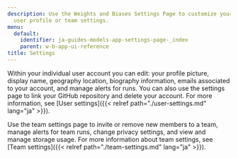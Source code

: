 ```yaml
---
description: Use the Weights and Biases Settings Page to customize your individual
  user profile or team settings.
menu:
  default:
    identifier: ja-guides-models-app-settings-page-_index
    parent: w-b-app-ui-reference
title: Settings
---
```


Within your individual user account you can edit: your profile picture, display name, geography location, biography information, emails associated to your account, and manage alerts for runs. You can also use the settings page to link your GitHub repository and delete your account. For more information, see [User settings]({{< relref path="./user-settings.md" lang="ja" >}}).

Use the team settings page to invite or remove new members to a team, manage alerts for team runs, change privacy settings, and view and manage storage usage. For more information about team settings, see [Team settings]({{< relref path="./team-settings.md" lang="ja" >}}).